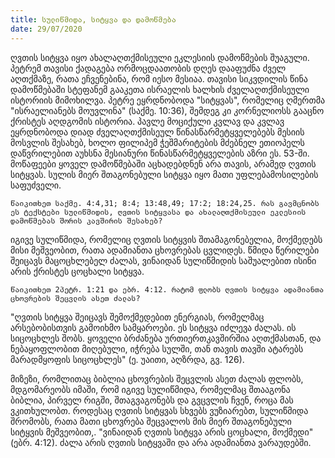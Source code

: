 ```yaml
---
title: სულიწმიდა, სიტყვა და დამოწმება
date: 29/07/2020
---
```


ღვთის სიტყვა იყო ახალაღთქმისეული ეკლესიის დამოწმების შუაგული. პეტრემ თავისი ქადაგება ორმოცდაათობის დღეს დააფუძნა ძველ აღთქმაზე, რათა ეჩვენებინა, რომ იესო მესიაა. თავისი სიკვდილის წინა დამოწმებაში სტეფანემ გააკეთა ისრაელის ხალხის ძველაღთქმისეული ისტორიის მიმოხილვა. პეტრე ეყრდნობოდა "სიტყვას", რომელიც ღმერთმა "ისრაელიანებს მოუვლინა" (საქმე. 10:36), შემდეგ კი კორნელიოსს გააცნო ქრისტეს აღდგომის ისტორია. პავლე მოციქული კვლავ და კვლავ ეყრდნობოდა დიად ძველაღთქმისეულ წინასწარმეტყველებებს მესიის მოსვლის შესახებ, ხოლო ფილიპემ ჭეშმარიტების მძებნელ ეთიოპელს დაწვრილებით აუხსნა მესიანური წინასწარმეტყველების აზრი ეს. 53-ში. მოწაფეები ყოველ დამოწმებაში აცხადებდნენ არა თავის, არამედ ღვთის სიტყვას. სულის მიერ შთაგონებული სიტყვა იყო მათი უფლებამოსილების საფუძველი.

`წაიკითხეთ საქმე. 4:4,31; 8:4; 13:48,49; 17:2; 18:24,25. რას გავმცნობს ეს ტექსტები სულიწმიდის, ღვთის სიტყვასა და ახალაღთქმისეული ეკლესიის დამოწმებას შორის კავშირის შესახებ?`

იგივე სულიწმიდა, რომელიც ღვთის სიტყვის შთამაგონებელია, მოქმედებს მისი მეშვეობით, რათა ადამიანთა ცხოვრებას ცვლიდეს. წმიდა წერილები შეიცავს მაცოცხლებელ ძალას, ვინაიდან სულიწმიდის საშუალებით ისინი არის ქრისტეს ცოცხალი სიტყვა.

`წაიკითხეთ 2პეტრ. 1:21 და ებრ. 4:12. რატომ ფლობს ღვთის სიტყვა ადამიანთა ცხოვრების შეცვლის ასეთ ძალას?`

"ღვთის სიტყვა შეიცავს შემოქმედებით ენერგიას, რომელმაც არსებობისთვის გამოიხმო სამყაროები. ეს სიტყვა იძლევა ძალას. ის სიცოცხლეს შობს. ყოველი ბრძანება ურთიერთკავშირშია აღთქმასთან, და ნებაყოფლობით მიღებული, იჭრება სულში, თან თავის თავში ატარებს მარადმყოფის სიცოცხლეს" (ე. უაითი, აღზრდა, გვ. 126).

მიზეზი, რომლითაც ბიბლია ცხოვრების შეცვლის ასეთ ძალას ფლობს, მდგომარეობს იმაში, რომ იგივე სულიწმიდა, რომელმაც შთააგონა ბიბლია, პირველ რიგში, შთაგვაგონებს და გვცვლის ჩვენ, როცა მას ვკითხულობთ. როდესაც ღვთის სიტყვას სხვებს ვუზიარებთ, სულიწმიდა შრომობს, რათა მათი ცხოვრება შეცვალოს მის მიერ შთაგონებული სიტყვის მეშვეობით,. "ვინაიდან ღვთის სიტყვა არის ცოცხალი, მოქმედი" (ებრ. 4:12). ძალა არის ღვთის სიტყვაში და არა ადამიანთა ვარაუდებში.